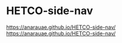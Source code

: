 # HETCO-side-nav
https://anarauae.github.io/HETCO-side-nav/
https://anarauae.github.io/HETCO-side-nav/
